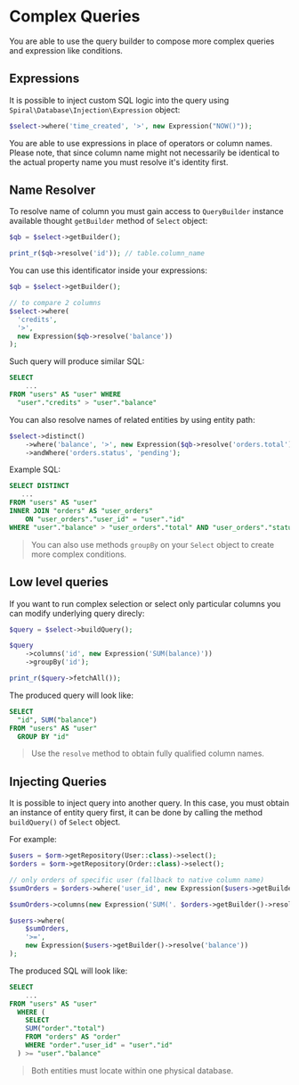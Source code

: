 # Complex Queries
You are able to use the query builder to compose more complex queries and expression like conditions.

## Expressions
It is possible to inject custom SQL logic into the query using `Spiral\Database\Injection\Expression` object:

```php
$select->where('time_created', '>', new Expression("NOW()"));
```

You are able to use expressions in place of operators or column names. Please note, that since column name might not necessarily be identical to the actual property name you must resolve it's identity first.

## Name Resolver
To resolve name of column you must gain access to `QueryBuilder` instance available thought `getBuilder` method of `Select` object:

```php
$qb = $select->getBuilder();

print_r($qb->resolve('id')); // table.column_name
```

You can use this identificator inside your expressions:

```php
$qb = $select->getBuilder();

// to compare 2 columns
$select->where(
  'credits', 
  '>', 
  new Expression($qb->resolve('balance'))
);
```

Such query will produce similar SQL:

```sql
SELECT 
    ...
FROM "users" AS "user" WHERE 
  "user"."credits" > "user"."balance" 
```

You can also resolve names of related entities by using entity path:

```php
$select->distinct()
    ->where('balance', '>', new Expression($qb->resolve('orders.total')))
    ->andWhere('orders.status', 'pending');
```

Example SQL:

```sql
SELECT DISTINCT
   ...
FROM "users" AS "user" 
INNER JOIN "orders" AS "user_orders"
    ON "user_orders"."user_id" = "user"."id" 
WHERE "user"."balance" > "user_orders"."total" AND "user_orders"."status" = 'pending'
```

> You can also use methods `groupBy` on your `Select` object to create more complex conditions.

## Low level queries
If you want to run complex selection or select only particular columns you can modify underlying query direcly:

```php
$query = $select->buildQuery();

$query
    ->columns('id', new Expression('SUM(balance)'))
    ->groupBy('id');

print_r($query->fetchAll());
```

The produced query will look like:

```sql
SELECT
  "id", SUM("balance")
FROM "users" AS "user"
  GROUP BY "id"
```

> Use the `resolve` method to obtain fully qualified column names.

## Injecting Queries
It is possible to inject query into another query. In this case, you must obtain an instance of entity query first, it can be done
by calling the method `buildQuery()` of `Select` object.

For example:

```php
$users = $orm->getRepository(User::class)->select();
$orders = $orm->getRepository(Order::class)->select();

// only orders of specific user (fallback to native column name)
$sumOrders = $orders->where('user_id', new Expression($users->getBuilder()->resolve('id')))->buildQuery();

$sumOrders->columns(new Expression('SUM('. $orders->getBuilder()->resolve('total') .')'));

$users->where(
    $sumOrders,
    '>=',
    new Expression($users->getBuilder()->resolve('balance'))
);
```

The produced SQL will look like:

```sql
SELECT
    ...
FROM "users" AS "user"
  WHERE (
    SELECT
    SUM("order"."total")
    FROM "orders" AS "order"
    WHERE "order"."user_id" = "user"."id"
  ) >= "user"."balance"
```

> Both entities must locate within one physical database.
